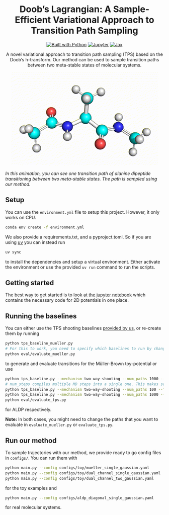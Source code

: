 <h1 align="center">Doob’s Lagrangian: A Sample-Efficient Variational Approach to Transition Path Sampling</h1>
<p align="center">
<a href="https://github.com/plainerman/variational-doob"><img src="https://img.shields.io/badge/python-3670A0?style=for-the-badge&logo=python&logoColor=ffdd54" alt="Built with Python"/></a>
<a href="https://github.com/plainerman/variational-doob/blob/main/notebooks/tps_gaussian.ipynb"><img src="https://img.shields.io/badge/jupyter-%23FA0F00.svg?style=for-the-badge&logo=jupyter&logoColor=white" alt="Jupyter"/></a>
<a href="https://github.com/jax-ml/jax"><img src="https://img.shields.io/badge/library-JAX-5f0964?style=for-the-badge" alt="Jax"/></a>
</p>
<p align="center">
A novel variational approach to transition path sampling (TPS) based on the Doob’s h-transform. Our method can be used to sample transition paths between two meta-stable states of molecular systems.
</p>
<p align="center">
<img src="visualizations/aldp.gif" alt="Visualization of alanine dipeptide transitioning between two meta-stable states"/>

<i>In this animation, you can see one transition path of alanine dipeptide transitioning between two meta-stable states. The path is sampled using our method.</i>
</p>

## Setup

You can use the `environment.yml` file to setup this project. However, it only works on CPU.
```bash
conda env create -f environment.yml
```

We also provide a requirements.txt, and a pyproject.toml. So if you are using [uv](https://github.com/astral-sh/uv) you can instead run

```bash
uv sync
```

to install the dependencies and setup a virtual environment. Either activate the environment or use the provided `uv run` command to run the scripts.

## Getting started

The best way to get started is to look at [the jupyter notebook](notebooks/tps_gaussian.ipynb) which contains the necessary code for 2D potentials in one place.

## Running the baselines
You can either use the TPS shooting baselines [provided by us](https://github.com/plainerman/variational-doob/releases/tag/camera-ready), or re-create them by running

```bash
python tps_baseline_mueller.py
# For this to work, you need to specify which baselines to run by changing the all_paths variable in the script
python eval/evaluate_mueller.py
```

to generate and evaluate transitions for the Müller-Brown toy-potential or use

```bash
python tps_baseline.py --mechanism two-way-shooting --num_paths 1000 --states phi-psi
# num_steps compiles multiple MD steps into a single one. This makes sampling faster but increases startup time. Only really worth it for long running simulations
python tps_baseline.py --mechanism two-way-shooting --num_paths 100 --fixed_length 1000 --states phi-psi --num_steps 50
python tps_baseline.py --mechanism two-way-shooting --num_paths 1000 --states rmsd
python eval/evaluate_tps.py
```

for ALDP respectively. 

**Note:** In both cases, you might need to change the paths that you want to evaluate in `evaluate_mueller.py` or `evaluate_tps.py`.

## Run our method
To sample trajectories with our method, we provide ready to go config files in `configs/`. You can run them with

```bash
python main.py --config configs/toy/mueller_single_gaussian.yaml
python main.py --config configs/toy/dual_channel_single_gaussian.yaml
python main.py --config configs/toy/dual_channel_two_gaussian.yaml
```

for the toy examples and

```bash
python main.py --config configs/aldp_diagonal_single_gaussian.yaml
```

for real molecular systems.
